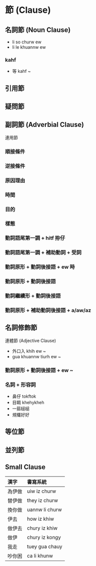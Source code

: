 # 節 (Clause)

## 名詞節 (Noun Clause)

* li so churw ew
* li le khuannw ew

### kahf

* 等 kahf ~

## 引用節

## 疑問節

## 副詞節 (Adverbial Clause)

連用節

### 順接條件

### 逆接條件

### 原因理由

### 時間

### 目的

### 樣態

### 動詞語尾第一調 + hitf 拵仔

### 動詞語尾第一調 + 補助動詞 + 受詞

### 動詞原形 + 動詞後接語 + ew 時

### 動詞原形 + 動詞後接語

### 動詞繼續形 + 動詞後接語

### 動詞原形 + 補助動詞後接語 + a/aw/az

## 名詞修飾節

連體節 (Adjective Clause)

* 外口入 khih ew ~
* gua khuannw tiurh ew ~

### 動詞原形 + 動詞後接語 + ew ~

### 名詞 + 形容詞

* 鼻仔 tokftok
* 目睭 khehykheh
* 一箍槌槌
* 規欉好好

## 等位節

## 並列節

## Small Clause

| 漢字 | 書寫系統 |
| :--- | :--- |
| 為伊做 | uiw iz churw |
| 替伊做 | they iz churw |
| 換你做 | uannw li churw |
| 伊去 | how iz khiw |
| 做伊去 | chury iz khiw |
| 做伊 | chury iz kongy |
| 我走 | tuey gua chauy |
| 吵你困 | ca li khunw |
